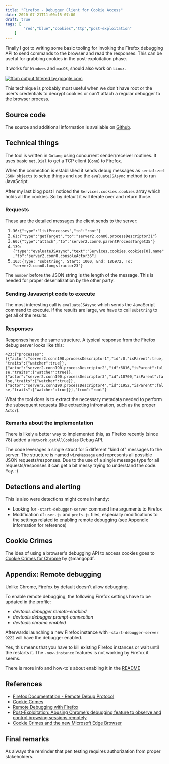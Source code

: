 ```yaml
---
title: "Firefox - Debugger Client for Cookie Access"
date: 2020-07-21T11:00:15-07:00
draft: true
tags: [
        "red","blue","cookies","ttp","post-exploitation"
    ]
---
```


Finally I got to writing some basic tooling for invoking the Firefox debugging API to send commands to the browser and read the responses. This can be useful for grabbing cookies in the post-exploitation phase.

It works for `Windows` and `macOS`, should also work on `Linux`.

[![ffcm output filtered by google.com](/blog/images/2020/firefox/output.png)](/blog/images/2020/firefox/output.png)

This technique is probably most useful when we don't have root or the user's credentials to decrypt cookies or can't attach a regular debugger to the browser process.

## Source code

The source and additional information is available on [Github](https://github.com/wunderwuzzi23/firefox-cookiemonster).


## Technical things

The tool is written in `Golang` using concurrent sender/receiver routines. It uses basic `net.Dial` to get a TCP client (`Conn`) to Firefox. 

When the connection is established it sends debug messages as `serialized JSON objects` to setup things and use the `evaluateJSAsync` method to run JavaScript.

After my last blog post I noticed the `Services.cookies.cookies` array which holds all the cookies. So by default it will iterate over and return those.


### Requests 

These are the detailed messages the client sends to the server:

1. `36:{"type":"listProcesses","to":"root"}`
2. `61:{"type":"getTarget","to":"server2.conn0.processDescriptor31"}`
3. `60:{"type":"attach","to":"server2.conn0.parentProcessTarget35"}`
4. `139:{"type":"evaluateJSAsync","text":"Services.cookies.cookies[0].name","to":"server2.conn0.consoleActor36"}`
5. `103:{Type: "substring", Start: 1000, End: 186972, To: "server2.conn0.longstractor23"}`

The `number` before the JSON string is the length of the message. This is needed for proper deserialization by the other party. 

### Sending Javascript code to execute 

The most interesting call is `evaluateJSAsync` which sends the JavaScript command to execute. If the results are large, we have to call `substring` to get all of the results.

### Responses

Responses have the same structure. A typical response from the Firefox debug server looks like this:

`423:{"processes":[{"actor":"server2.conn190.processDescriptor1","id":0,"isParent":true,"traits":{"watcher":true}},{"actor":"server2.conn190.processDescriptor2","id":6816,"isParent":false,"traits":{"watcher":true}},{"actor":"server2.conn190.processDescriptor3","id":10700,"isParent":false,"traits":{"watcher":true}},{"actor":"server2.conn190.processDescriptor4","id":1952,"isParent":false,"traits":{"watcher":true}}],"from":"root"}`

What the tool does is to extract the necessary metadata needed to perform the subsequent requests (like extracting infromation, such as the proper `Actor`).

### Remarks about the implementation

There is likely a better way to implemented this, as Firefox recently (since 78) added a `Network.getAllCookies` Debug API.

The code leverages a single struct for 5 different "kind of" messages to the server. The structure is named `wireMessage` and represents all possible JSON requests/responses. Due to the use of a single message type for all requests/responses it can get a bit messy trying to understand the code. Yay. :)

## Detections and alerting

This is also were detections might come in handy:

* Looking for `-start-debugger-server` command line arguments to Firefox
* Modification of `user.js` and `prefs.js` files, especially modifications to the settings related to enabling remote debugging (see Appendix information for reference)

## Cookie Crimes 
The idea of using a browser's debugging API to access cookies goes to [Cookie Crimes for Chrome](https://github.com/defaultnamehere/cookie_crimes) by @mangopdf.


## Appendix: Remote debugging

Unlike Chrome, Firefox by default doesn't allow debugging. 

To enable remote debugging, the following Firefox settings have to be updated in the profile:

* *devtools.debugger.remote-enabled*
* *devtools.debugger.prompt-connection*
* *devtools.chrome.enabled*

Afterwards launching a new Firefox instance with `-start-debugger-server 9222` will have the debugger enabled. 

Yes, this means that you have to kill existing Firefox instances or wait until the restarts it. The `-new-instance` features is not working by Firefox it seems.

There is more info and how-to's about enabling it in the [README](https://github.com/wunderwuzzi23/firefox-cookiemonster)


## References

* [Firefox Documentation - Remote Debug Protocol](https://docs.firefox-dev.tools/backend/protocol.html)
* [Cookie Crimes](https://github.com/defaultnamehere/cookie_crimes)
* [Remote Debugging with Firefox](https://embracethered.com/blog/posts/2020/cookies-on-firefox/)
* [Post-Exploitation: Abusing Chrome's debugging feature to observe and control browsing sessions remotely](https://embracethered.com/blog/posts/2020/chrome-spy-remote-control/)
* [Cookie Crimes and the new Microsoft Edge Browser](https://embracethered.com/blog/posts/2020/cookie-crimes-on-mirosoft-edge/)


## Final remarks

As always the reminder that pen testing requires authorization from proper stakeholders.